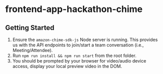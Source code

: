 # frontend-app-hackathon-chime

## Getting Started

1. Ensure the `amazon-chime-sdk-js` Node server is running. This provides us with the API endpoints to join/start a team conversation (i.e., Meeting/Attendee).
2. Run `npm run install && npm run start` from the root folder.
3. You should be prompted by your browser for video/audio device access, display your local preview video in the DOM.
